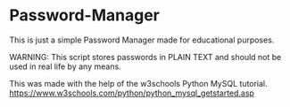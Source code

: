 # Password-Manager
This is just a simple Password Manager made for educational purposes.

WARNING: This script stores passwords in PLAIN TEXT and should not be used in real life by any means.

This was made with the help of the w3schools Python MySQL tutorial. 
https://www.w3schools.com/python/python_mysql_getstarted.asp
